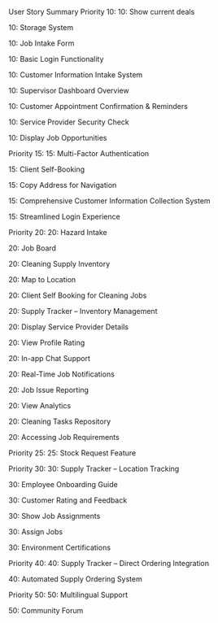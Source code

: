 User Story Summary
Priority 10:
10: Show current deals

10: Storage System

10: Job Intake Form

10: Basic Login Functionality

10: Customer Information Intake System

10: Supervisor Dashboard Overview

10: Customer Appointment Confirmation & Reminders

10: Service Provider Security Check

10: Display Job Opportunities

Priority 15:
15: Multi-Factor Authentication

15: Client Self-Booking

15: Copy Address for Navigation

15: Comprehensive Customer Information Collection System

15: Streamlined Login Experience

Priority 20:
20: Hazard Intake

20: Job Board

20: Cleaning Supply Inventory

20: Map to Location

20: Client Self Booking for Cleaning Jobs

20: Supply Tracker – Inventory Management

20: Display Service Provider Details

20: View Profile Rating

20: In-app Chat Support

20: Real-Time Job Notifications

20: Job Issue Reporting

20: View Analytics

20: Cleaning Tasks Repository

20: Accessing Job Requirements

Priority 25:
25: Stock Request Feature

Priority 30:
30: Supply Tracker – Location Tracking

30: Employee Onboarding Guide

30: Customer Rating and Feedback

30: Show Job Assignments

30: Assign Jobs

30: Environment Certifications

Priority 40:
40: Supply Tracker – Direct Ordering Integration

40: Automated Supply Ordering System

Priority 50:
50: Multilingual Support

50: Community Forum 